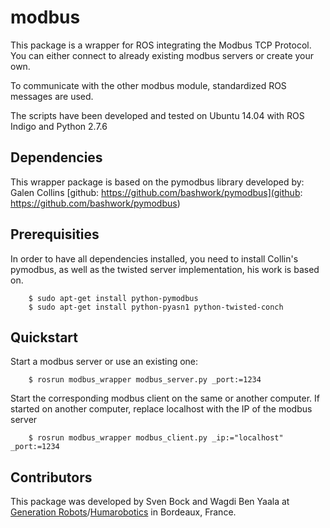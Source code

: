 
modbus
======

This package is a wrapper for ROS integrating the Modbus TCP Protocol.
You can either connect to already existing modbus servers or create your own.

To communicate with the other modbus module, standardized ROS messages are used.

The scripts have been developed and tested on Ubuntu 14.04 with ROS Indigo and Python 2.7.6

## Dependencies

This wrapper package is based on the pymodbus library developed by: Galen Collins
[github: https://github.com/bashwork/pymodbus](github: https://github.com/bashwork/pymodbus)

## Prerequisities

In order to have all dependencies installed, you need to install Collin's pymodbus, as well as the
twisted server implementation, his work is based on.
```
	$ sudo apt-get install python-pymodbus
	$ sudo apt-get install python-pyasn1 python-twisted-conch
```

## Quickstart

Start a modbus server or use an existing one:
```
	$ rosrun modbus_wrapper modbus_server.py _port:=1234
```
Start the corresponding modbus client on the same or another computer. 
If started on another computer, replace localhost with the IP of the modbus server
```
	$ rosrun modbus_wrapper modbus_client.py _ip:="localhost" _port:=1234
```

## Contributors

This package was developed by Sven Bock and Wagdi Ben Yaala at [Generation Robots](http://www.generationrobots.com/en/)/[Humarobotics](http://www.humarobotics.com) in Bordeaux, France.
